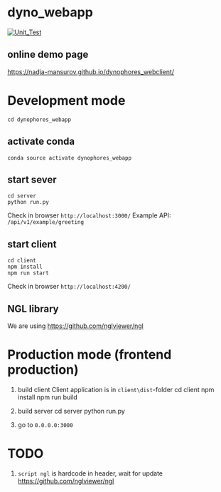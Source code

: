 # dyno_webapp
[![Unit_Test](https://github.com/nadja-mansurov/dyno_webapp/actions/workflows/main.yml/badge.svg)](https://github.com/nadja-mansurov/dyno_webapp/actions/workflows/main.yml)
## online demo page 
https://nadja-mansurov.github.io/dynophores_webclient/

# Development mode 

    cd dynophores_webapp

## activate conda 
    conda source activate dynophores_webapp
    
## start sever
    cd server
    python run.py

Check in browser `http://localhost:3000/`
Example API: `/api/v1/example/greeting`


## start client
    cd client
    npm install
    npm run start

Check in browser `http://localhost:4200/`

## NGL library
We are using https://github.com/nglviewer/ngl 

# Production mode (frontend production)

1. build client
Client application is in `client\dist`-folder
    cd client
    npm install
    npm run build

2. build server
    cd server
    python run.py

3. go to `0.0.0.0:3000`


# TODO 
1) `script ngl` is hardcode in header, wait for update https://github.com/nglviewer/ngl
